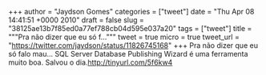 
+++
author = "Jaydson Gomes"
categories = ["tweet"]
date = "Thu Apr 08 14:41:51 +0000 2010"
draft = false
slug = "38125ae13b7f85ed0a77ef788cb04d595e037a20"
tags = ["tweet"]
title = """Pra não dizer que eu só f..."""
tweet = true
micro = true
tweet_url = "https://twitter.com/jaydson/status/11826745168"
+++
Pra não dizer que eu só falo mau... SQL Server Database Publishing Wizard é uma ferramenta muito boa. Salvou o dia.http://tinyurl.com/5f6kw4

